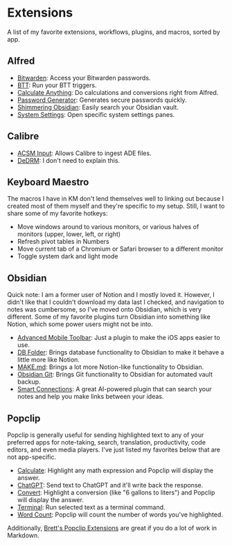 # Extensions

A list of my favorite extensions, workflows, plugins, and macros, sorted by app.

## Alfred

* [Bitwarden](https://github.com/blacs30/bitwarden-alfred-workflow): Access your Bitwarden passwords.
* [BTT](https://alfred.app/workflows/dnnsmnstrr/btt/): Run your BTT triggers.
* [Calculate Anything](https://alfred.app/workflows/biatidigital/calculate-anything/): Do calculations and conversions right from Alfred.
* [Password Generator](https://alfred.app/workflows/fedecalendino/password-generator/): Generates secure passwords quickly.
* [Shimmering Obsidian](https://alfred.app/workflows/chrisgrieser/shimmering-obsidian/): Easily search your Obsidian vault.
* [System Settings](https://alfred.app/workflows/alfredapp/system-settings/): Open specific system settings panes.

## Calibre

* [ACSM Input](https://github.com/Leseratte10/acsm-calibre-plugin): Allows Calibre to ingest ADE files.
* [DeDRM](https://github.com/noDRM/DeDRM_tools): I don't need to explain this.

## Keyboard Maestro

The macros I have in KM don't lend themselves well to linking out because I created most of them myself and they're specific to my setup. Still, I want to share some of my favorite hotkeys:

* Move windows around to various monitors, or various halves of monitors (upper, lower, left, or right)
* Refresh pivot tables in Numbers
* Move current tab of a Chromium or Safari browser to a different monitor
* Toggle system dark and light mode

## Obsidian

Quick note: I am a former user of Notion and I mostly loved it. However, I didn't like that I couldn't download my data last I checked, and navigation to notes was cumbersome, so I've moved onto Obsidian, which is very different. Some of my favorite plugins turn Obsidian into something like Notion, which some power users might not be into.

* [Advanced Mobile Toolbar](https://github.com/phibr0/obsidian-advanced-toolbar): Just a plugin to make the iOS apps easier to use.
* [DB Folder](https://github.com/RafaelGB/obsidian-db-folder): Brings database functionality to Obsidian to make it behave a little more like Notion.
* [MAKE.md](https://www.make.md/): Brings a lot more Notion-like functionality to Obsidian.
* [Obsidian Git](https://github.com/denolehov/obsidian-git): Brings Git functionality to Obsidian for automated vault backup.
* [Smart Connections](https://github.com/brianpetro/obsidian-smart-connections): A great AI-powered plugin that can search your notes and help you make links between your ideas.

## Popclip

Popclip is generally useful for sending highlighted text to any of your preferred apps for note-taking, search, translation, productivity, code editors, and even media players. I've just listed my favorites below that are not app-specific.

* [Calculate](https://www.popclip.app/extensions/x/1E6Xw): Highlight any math expression and Popclip will display the answer.
* [ChatGPT](https://www.popclip.app/extensions/x/1g1Pz): Send text to ChatGPT and it'll write back the response.
* [Convert](https://www.popclip.app/extensions/x/152fJ): Highlight a conversion (like "6 gallons to liters") and Popclip will display the answer.
* [Terminal](https://www.popclip.app/extensions/x/13U7m): Run selected text as a terminal command.
* [Word Count](https://www.popclip.app/extensions/x/17H9S/): Popclip will count the number of words you've highlighted.

Additionally, [Brett's Popclip Extensions](https://brettterpstra.com/projects/bretts-popclip-extensions) are great if you do a lot of work in Markdown.